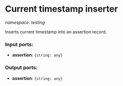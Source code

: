 # Current timestamp inserter

_namespace: testing_

Inserts current timestamp into an assertion record. 

### Input ports:

* __assertion__: ` {string: any} `

### Output ports:

* __assertion__: ` {string: any} `

